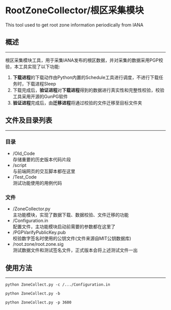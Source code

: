 # RootZoneCollector/根区采集模块

This tool used to get root zone information periodically from IANA
    
   
## 概述
-----
根区采集模块工具，用于采集IANA发布的根区数据，并对采集的数据采用PGP校验，本工具实现了以下功能:
   
1. **下载进程**的下载动作由Python内置的Schedule工具进行调度，不进行下载任务时，下载进程Sleep
2. 下载完成后，**验证进程**对**下载进程**得到的数据进行真实性和完整性校验，校验工具采用开源的GunPG软件
3. **验证进程**完成后，由**迁移进程**将通过校验的文件迁移至目标文件夹   
   
   
   
## 文件及目录列表
-----
### 目录
   
+ /Old_Code   
	存储重要的历史版本代码片段
+ /script   
	与前端网页的交互脚本都在这里
+ /Test_Code   
	测试功能使用的用例代码
   
### 文件
   
+ /ZoneCollector.py   
	主功能模块，实现了数据下载、数据校验、文件迁移的功能
+ /Configuration.in   
	配置文件，主功能模块启动前需要的参数都在这里了
+ /PGPVarifyPublicKey.pub   
	校验数字签名时使用的公钥文件(文件来源自MIT公钥数据库)
+ /root.zone/root.zone.sig   
	测试数据文件和测试签名文件，正式版本会将上述测试文件一出
   
## 使用方法
---
	python ZoneCollect.py -c /.../Configuration.in

	python ZoneCollect.py -b
	
	python ZoneCollect.py -p 3600

